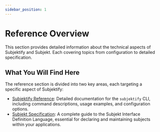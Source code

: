 ```yaml
---
sidebar_position: 1
---
```


# Reference Overview

This section provides detailed information about the technical aspects of Subjektify and Subjekt. Each covering topics from configuration to detailed specification.

## What You Will Find Here

The reference section is divided into two key areas, each targeting a specific aspect of Subjektify:

- [Subjektify Reference](/docs/reference/subjektify/): Detailed documentation for the `subjektify` CLI, including command descriptions, usage examples, and configuration options.
- [Subjekt Specification](/docs/reference/subjekt/): A complete guide to the Subjekt Interface Definition Language, essential for declaring and maintaining subjects within your applications.
